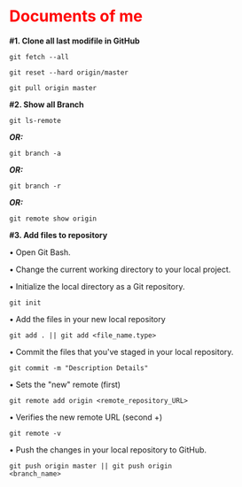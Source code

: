 # <font color="red">Documents of me</font>

<b>#1. Clone all last modifile in GitHub</b>

<code>git fetch --all</code>

<code>git reset --hard origin/master</code>

<code>git pull origin master</code>

<b>#2. Show all Branch</b>

<code>git ls-remote</code>

<b><i>OR:</i></b>

<code>git branch -a</code>

<b><i>OR:</i></b>

<code>git branch -r</code>

<b><i>OR:</i></b>

<code>git remote show origin</code>


<b>#3. Add files to repository</b>

• Open Git Bash.

• Change the current working directory to your local project.

• Initialize the local directory as a Git repository.

<code>git init</code>

• Add the files in your new local repository

<code>git add . || git add <file_name.type></code>

• Commit the files that you've staged in your local repository.

<code>git commit -m "Description Details"</code>

• Sets the "new" remote (first)

<code>git remote add origin <remote_repository_URL></code>

• Verifies the new remote URL (second +)

<code>git remote -v</code>

• Push the changes in your local repository to GitHub.

<code>git push origin master || git push origin <branch_name></code>
